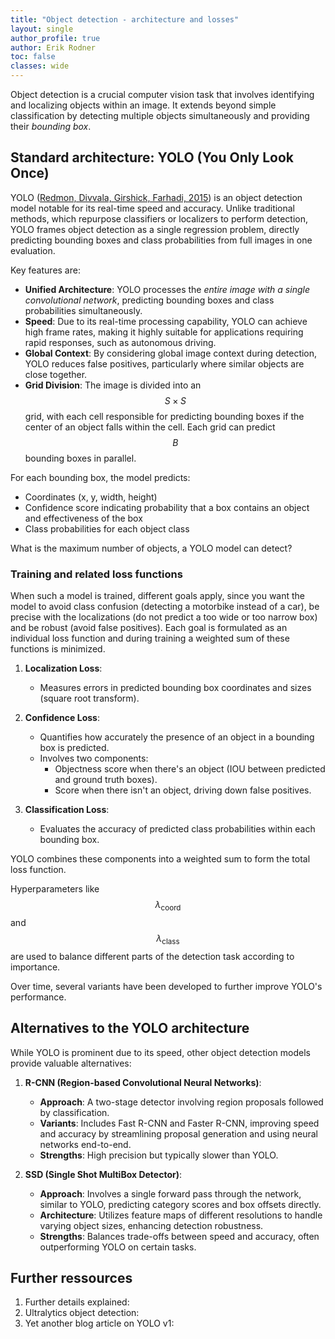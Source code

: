 ```yaml
---
title: "Object detection - architecture and losses"
layout: single
author_profile: true
author: Erik Rodner
toc: false
classes: wide
---
```


Object detection is a crucial computer vision task that involves identifying and localizing objects within an image. It extends beyond simple classification by detecting multiple objects simultaneously and providing their *bounding box*.

## Standard architecture: YOLO (You Only Look Once)

YOLO ([Redmon, Divvala, Girshick, Farhadi, 2015](https://arxiv.org/abs/1506.02640)) is an object detection model notable for its real-time speed and accuracy. Unlike traditional methods, which repurpose classifiers or localizers to perform detection, YOLO frames object detection as a single regression problem, directly predicting bounding boxes and class probabilities from full images in one evaluation. 

Key features are:
- **Unified Architecture**: YOLO processes the *entire image with a single convolutional network*, predicting bounding boxes and class probabilities simultaneously.
- **Speed**: Due to its real-time processing capability, YOLO can achieve high frame rates, making it highly suitable for applications requiring rapid responses, such as autonomous driving.
- **Global Context**: By considering global image context during detection, YOLO reduces false positives, particularly where similar objects are close together.
- **Grid Division**: The image is divided into an $$ S \times S $$ grid, with each cell responsible for predicting bounding boxes if the center of an object falls within the cell. Each grid can predict $$ B $$ bounding boxes in parallel.

For each bounding box, the model predicts:
  - Coordinates (x, y, width, height)
  - Confidence score indicating probability that a box contains an object and effectiveness of the box
  - Class probabilities for each object class

What is the maximum number of objects, a YOLO model can detect?

### Training and related loss functions

When such a model is trained, different goals apply, since you want the model to avoid class confusion (detecting a motorbike instead of a car), be precise with the localizations (do not predict a too wide or too narrow box) and be robust (avoid false positives). 
Each goal is formulated as an individual loss function and during training a weighted sum of these functions
is minimized.

1. **Localization Loss**:
   - Measures errors in predicted bounding box coordinates and sizes (square root transform).

2. **Confidence Loss**:
   - Quantifies how accurately the presence of an object in a bounding box is predicted.
   - Involves two components:
     - Objectness score when there's an object (IOU between predicted and ground truth boxes).
     - Score when there isn't an object, driving down false positives.

3. **Classification Loss**:
   - Evaluates the accuracy of predicted class probabilities within each bounding box.


YOLO combines these components into a weighted sum to form the total loss function.

Hyperparameters like $$\lambda_{\text{coord}}$$ and $$\lambda_{\text{class}}$$ are used to balance different parts of the detection task according to importance.

Over time, several variants have been developed to further improve YOLO's performance.

## Alternatives to the YOLO architecture

While YOLO is prominent due to its speed, other object detection models provide valuable alternatives:

1. **R-CNN (Region-based Convolutional Neural Networks)**:
   - **Approach**: A two-stage detector involving region proposals followed by classification.
   - **Variants**: Includes Fast R-CNN and Faster R-CNN, improving speed and accuracy by streamlining proposal generation and using neural networks end-to-end.
   - **Strengths**: High precision but typically slower than YOLO.

2. **SSD (Single Shot MultiBox Detector)**:
   - **Approach**: Involves a single forward pass through the network, similar to YOLO, predicting category scores and box offsets directly.
   - **Architecture**: Utilizes feature maps of different resolutions to handle varying object sizes, enhancing detection robustness.
   - **Strengths**: Balances trade-offs between speed and accuracy, often outperforming YOLO on certain tasks.

## Further ressources

1. Further details explained: [](https://www.datacamp.com/blog/yolo-object-detection-explained)
2. Ultralytics object detection: [](https://docs.ultralytics.com/de/tasks/detect/)
3. Yet another blog article on YOLO v1: [](https://towardsdatascience.com/evolution-of-yolo-yolo-version-1-afb8af302bd2)